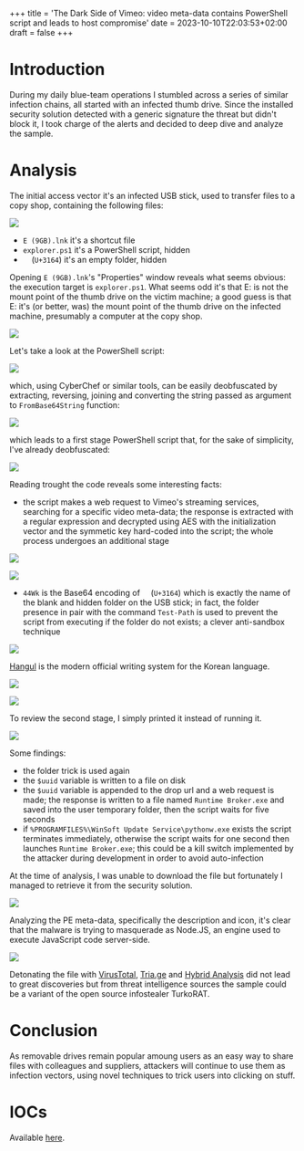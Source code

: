 +++
title = 'The Dark Side of Vimeo: video meta-data contains PowerShell script and leads to host compromise'
date = 2023-10-10T22:03:53+02:00
draft = false
+++

# Introduction

During my daily blue-team operations I stumbled across a series of similar infection chains, all started with an infected thumb drive. Since the installed security solution detected with a generic signature the threat but didn't block it, I took charge of the alerts and decided to deep dive and analyze the sample.

# Analysis

The initial access vector it's an infected USB stick, used to transfer files to a copy shop, containing the following files:

![](images/usb_drive_content.png)

- `E (9GB).lnk` it's a shortcut file
- `explorer.ps1` it's a PowerShell script, hidden
- `ㅤ` (`U+3164`) it's an empty folder, hidden

Opening `E (9GB).lnk`'s "Properties" window reveals what seems obvious: the execution target is `explorer.ps1`. What seems odd it's that E: is not the mount point of the thumb drive on the victim machine; a good guess is that E: it's (or better, was) the mount point of the thumb drive on the infected machine, presumably a computer at the copy shop.

![](images/shortcut_properties.png)

Let's take a look at the PowerShell script:

![](images/0_stage_powershell_script.png)

which, using CyberChef or similar tools, can be easily deobfuscated by extracting, reversing, joining and converting the string passed as argument to `FromBase64String` function:

![](images/0_stage_powershell_script_clean.png)

which leads to a first stage PowerShell script that, for the sake of simplicity, I've already deobfuscated:

![](images/1_stage_powershell_script_clean.png)

Reading trought the code reveals some interesting facts:

- the script makes a web request to Vimeo's streaming services, searching for a specific video meta-data; the response is extracted with a regular expression and decrypted using AES with the initialization vector and the symmetic key hard-coded into the script; the whole process undergoes an additional stage

![](images/vimeo_video.png)

![](images/vimeo_video_metadata.png)

- `44Wk` is the Base64 encoding of `ㅤ` (`U+3164`) which is exactly the name of the blank and hidden folder on the USB stick; in fact, the folder presence in pair with the command `Test-Path` is used to prevent the script from executing if the folder do not exists; a clever anti-sandbox technique

![](images/unicode_char.png)

[Hangul](https://en.wikipedia.org/wiki/Hangul) is the modern official writing system for the Korean language.

![](images/unicode_char_bin.png)

![](images/unicode_char_anti_sandbox.png)

To review the second stage, I simply printed it instead of running it.

![](images/2_stage_powershell_script_clean.png)

Some findings:

- the folder trick is used again
- the `$uuid` variable is written to a file on disk
- the `$uuid` variable is appended to the drop url and a web request is made; the response is written to a file named `Runtime Broker.exe` and saved into the user temporary folder, then the script waits for five seconds
- if `%PROGRAMFILES%\WinSoft Update Service\pythonw.exe` exists the script terminates immediately, otherwise the script waits for one second then launches `Runtime Broker.exe`; this could be a kill switch implemented by the attacker during development in order to avoid auto-infection

At the time of analysis, I was unable to download the file but fortunately I managed to retrieve it from the security solution.

![](images/runtime_broker.png)

Analyzing the PE meta-data, specifically the description and icon, it's clear that the malware is trying to masquerade as Node.JS, an engine used to execute JavaScript code server-side.

![](images/pe_studio_analysis.png)

Detonating the file with [VirusTotal](https://www.virustotal.com/gui/file/a4f20b60a50345ddf3ac71b6e8c5ebcb9d069721b0b0edc822ed2e7569a0bb40), [Tria.ge](https://tria.ge/231011-hrrjwsae49) and [Hybrid Analysis](https://www.hybrid-analysis.com/sample/a4f20b60a50345ddf3ac71b6e8c5ebcb9d069721b0b0edc822ed2e7569a0bb40) did not lead to great discoveries but from threat intelligence sources the sample could be a variant of the open source infostealer TurkoRAT.

# Conclusion

As removable drives remain popular amoung users as an easy way to share files with colleagues and suppliers, attackers will continue to use them as infection vectors, using novel techniques to trick users into clicking on stuff.

# IOCs

Available [here](iocs.csv).